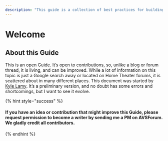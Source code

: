 ```yaml
---
description: "This guide is a collection of best practices for building a home theater. Be sure to read the disclaimer page \uD83E\uDDD0."
---
```


# Welcome

## About this Guide

This is an open Guide. It’s open to contributions, so, unlike a blog or forum thread, it is living, and can be improved. While a lot of information on this topic is just a Google search away or located on Home Theater forums, it is scattered about in many different places. This document was started by [Kyle Lamy](https://github.com/flynfish). It’s a preliminary version, and no doubt has some errors and shortcomings, but I want to see it evolve.

{% hint style="success" %}
#### If you have an idea or contribution that might improve this Guide, please request permission to become a writer by sending me a PM on AVSForum. We gladly credit all contributors.
{% endhint %}



